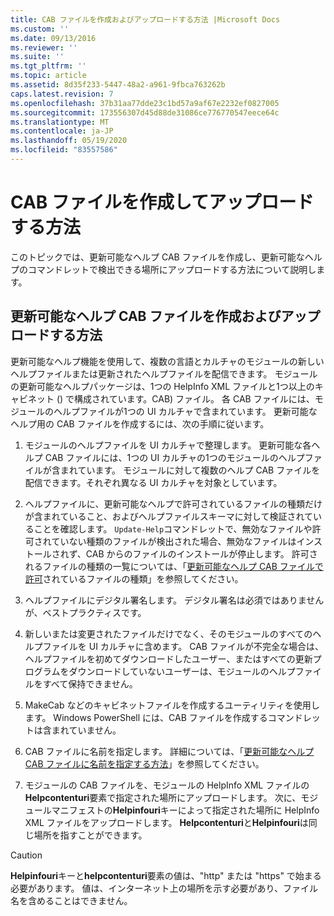```yaml
---
title: CAB ファイルを作成およびアップロードする方法 |Microsoft Docs
ms.custom: ''
ms.date: 09/13/2016
ms.reviewer: ''
ms.suite: ''
ms.tgt_pltfrm: ''
ms.topic: article
ms.assetid: 8d35f233-5447-48a2-a961-9fbca763262b
caps.latest.revision: 7
ms.openlocfilehash: 37b31aa77dde23c1bd57a9af67e2232ef0827005
ms.sourcegitcommit: 173556307d45d88de31086ce776770547eece64c
ms.translationtype: MT
ms.contentlocale: ja-JP
ms.lasthandoff: 05/19/2020
ms.locfileid: "83557586"
---
```

# <a name="how-to-create-and-upload-cab-files"></a>CAB ファイルを作成してアップロードする方法

このトピックでは、更新可能なヘルプ CAB ファイルを作成し、更新可能なヘルプのコマンドレットで検出できる場所にアップロードする方法について説明します。

## <a name="how-to-create-and-upload-updatable-help-cab-files"></a>更新可能なヘルプ CAB ファイルを作成およびアップロードする方法

更新可能なヘルプ機能を使用して、複数の言語とカルチャのモジュールの新しいヘルプファイルまたは更新されたヘルプファイルを配信できます。 モジュールの更新可能なヘルプパッケージは、1つの HelpInfo XML ファイルと1つ以上のキャビネット () で構成されています。CAB) ファイル。 各 CAB ファイルには、モジュールのヘルプファイルが1つの UI カルチャで含まれています。 更新可能なヘルプ用の CAB ファイルを作成するには、次の手順に従います。

1. モジュールのヘルプファイルを UI カルチャで整理します。 更新可能な各ヘルプ CAB ファイルには、1つの UI カルチャの1つのモジュールのヘルプファイルが含まれています。 モジュールに対して複数のヘルプ CAB ファイルを配信できます。それぞれ異なる UI カルチャを対象としています。

2. ヘルプファイルに、更新可能なヘルプで許可されているファイルの種類だけが含まれていること、およびヘルプファイルスキーマに対して検証されていることを確認します。 `Update-Help`コマンドレットで、無効なファイルや許可されていない種類のファイルが検出された場合、無効なファイルはインストールされず、CAB からのファイルのインストールが停止します。 許可されるファイルの種類の一覧については、「[更新可能なヘルプ CAB ファイルで許可](./file-types-permitted-in-an-updatable-help-cab-file.md)されているファイルの種類」を参照してください。

3. ヘルプファイルにデジタル署名します。 デジタル署名は必須ではありませんが、ベストプラクティスです。

4. 新しいまたは変更されたファイルだけでなく、そのモジュールのすべてのヘルプファイルを UI カルチャに含めます。 CAB ファイルが不完全な場合は、ヘルプファイルを初めてダウンロードしたユーザー、またはすべての更新プログラムをダウンロードしていないユーザーは、モジュールのヘルプファイルをすべて保持できません。

5. MakeCab などのキャビネットファイルを作成するユーティリティを使用します。 Windows PowerShell には、CAB ファイルを作成するコマンドレットは含まれていません。

6. CAB ファイルに名前を指定します。 詳細については、「[更新可能なヘルプ CAB ファイルに名前を指定する方法](./how-to-name-an-updatable-help-cab-file.md)」を参照してください。

7. モジュールの CAB ファイルを、モジュールの HelpInfo XML ファイルの**Helpcontenturi**要素で指定された場所にアップロードします。 次に、モジュールマニフェストの**Helpinfouri**キーによって指定された場所に HelpInfo XML ファイルをアップロードします。 **Helpcontenturi**と**Helpinfouri**は同じ場所を指すことができます。

> [!CAUTION]
> **Helpinfouri**キーと**helpcontenturi**要素の値は、"http" または "https" で始まる必要があります。 値は、インターネット上の場所を示す必要があり、ファイル名を含めることはできません。

